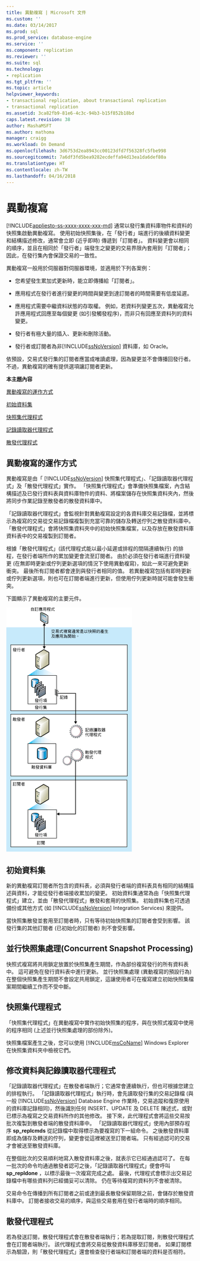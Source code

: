 ```yaml
---
title: 異動複寫 | Microsoft 文件
ms.custom: ''
ms.date: 03/14/2017
ms.prod: sql
ms.prod_service: database-engine
ms.service: ''
ms.component: replication
ms.reviewer: ''
ms.suite: sql
ms.technology:
- replication
ms.tgt_pltfrm: ''
ms.topic: article
helpviewer_keywords:
- transactional replication, about transactional replication
- transactional replication
ms.assetid: 3ca82fb9-81e6-4c3c-94b3-b15f852b18bd
caps.latest.revision: 38
author: MashaMSFT
ms.author: mathoma
manager: craigg
ms.workload: On Demand
ms.openlocfilehash: 3d6753d2ea8943cc00123dfd7f56328fc5fbe998
ms.sourcegitcommit: 7a6df3fd5bea9282ecdeffa94d13ea1da6def80a
ms.translationtype: HT
ms.contentlocale: zh-TW
ms.lasthandoff: 04/16/2018
---
```

# <a name="transactional-replication"></a>異動複寫
[!INCLUDE[appliesto-ss-xxxx-xxxx-xxx-md](../../../includes/appliesto-ss-xxxx-xxxx-xxx-md.md)]
  通常以發行集資料庫物件和資料的快照集啟動異動複寫。 使用初始快照集後，在「發行者」端進行的後續資料變更和結構描述修改，通常會立即 (近乎即時) 傳遞到「訂閱者」。 資料變更會以相同的順序，並且在相同於「發行者」端發生之變更的交易界限內套用到「訂閱者」；因此，在發行集內會保證交易的一致性。  
  
 異動複寫一般用於伺服器對伺服器環境，並適用於下列各案例：  
  
-   您希望發生累加式更新時，能立即傳播給「訂閱者」。  
  
-   應用程式在發行者進行變更的時間與變更到達訂閱者的時間需要有低度延遲。  
  
-   應用程式需要中繼資料狀態的存取權。 例如，若資料列變更五次，異動複寫允許應用程式回應至每個變更 (如引發觸發程序)，而非只有回應至資料列的資料變更。  
  
-   發行者有極大量的插入、更新和刪除活動。  
  
-   發行者或訂閱者為非[!INCLUDE[ssNoVersion](../../../includes/ssnoversion-md.md)] 資料庫，如 Oracle。  
  
 依預設，交易式發行集的訂閱者應當成唯讀處理，因為變更並不會傳播回發行者。 不過，異動複寫的確有提供選項讓訂閱者更新。  
  
 **本主題內容**  
  
 [異動複寫的運作方式](#HowWorks)  
  
 [初始資料集](#Dataset)  
  
 [快照集代理程式](#SnapshotAgent)  
  
 [記錄讀取器代理程式](#LogReaderAgent)  
  
 [散發代理程式](#DistributionAgent)  
  
##  <a name="HowWorks"></a> 異動複寫的運作方式  
 異動複寫是由「 [!INCLUDE[ssNoVersion](../../../includes/ssnoversion-md.md)] 快照集代理程式」、「記錄讀取器代理程式」及「散發代理程式」實作。 「快照集代理程式」會準備快照集檔案，內含結構描述及已發行資料表與資料庫物件的資料、將檔案儲存在快照集資料夾內，然後將同步作業記錄至散發者的散發資料庫中。  
  
 「記錄讀取器代理程式」會監視針對異動複寫設定的各資料庫交易記錄檔，並將標示為複寫的交易從交易記錄檔複製到充當可靠的儲存及轉送佇列之散發資料庫中。 「散發代理程式」會將快照集資料夾中的初始快照集檔案，以及存放在散發資料庫資料表中的交易複製到訂閱者。  
  
 根據「散發代理程式」(該代理程式能以最小延遲或排程的間隔連續執行) 的排程，在發行者端所作的累加變更會流至訂閱者。 由於必須在發行者端進行資料變更 (在無即時更新或佇列更新選項的情況下使用異動複寫)，如此一來可避免更新衝突。 最後所有訂閱者都會達到與發行者相同的值。 若異動複寫包括有即時更新或佇列更新選項，則也可在訂閱者端進行更新，但使用佇列更新時就可能會發生衝突。  
  
 下圖顯示了異動複寫的主要元件。  
  
 ![異動複寫元件和資料流程](../../../relational-databases/replication/transactional/media/trnsact.gif "異動複寫元件和資料流程")  
  
##  <a name="Dataset"></a> 初始資料集  
 新的異動複寫訂閱者所包含的資料表，必須與發行者端的資料表具有相同的結構描述與資料，才能從發行者端接收累加的變更。 初始資料集通常為由「快照集代理程式」建立，並由「散發代理程式」散發和套用的快照集。 初始資料集也可透過備份或其他方式 (如 [!INCLUDE[ssNoVersion](../../../includes/ssnoversion-md.md)] Integration Services) 來提供。  
  
 當快照集散發並套用至訂閱者時，只有等待初始快照集的訂閱者會受到影響。 該發行集的其他訂閱者 (已初始化的訂閱者) 則不會受影響。  
  
## <a name="concurrent-snapshot-processing"></a>並行快照集處理(Concurrent Snapshot Processing)  
 快照式複寫將共用鎖定放置於快照集產生期間，作為部份複寫發行的所有資料表中。 這可避免在發行資料表中進行更新。 並行快照集處理 (異動複寫的預設行為) 在整個快照集產生期間不會設定共用鎖定，這讓使用者可在複寫建立初始快照集檔案期間繼續工作而不受中斷。  
  
##  <a name="SnapshotAgent"></a> 快照集代理程式  
 「快照集代理程式」在異動複寫中實作初始快照集的程序，與在快照式複寫中使用的程序相同 (上述並行快照集處理的部份除外)。  
  
 快照集檔案產生之後，您可以使用 [!INCLUDE[msCoName](../../../includes/msconame-md.md)] Windows Explorer 在快照集資料夾中檢視它們。  
  
##  <a name="LogReaderAgent"></a> 修改資料與記錄讀取器代理程式  
 「記錄讀取器代理程式」在散發者端執行；它通常會連續執行，但也可根據您建立的排程執行。 「記錄讀取器代理程式」執行時，會先讀取發行集的交易記錄檔 (與一般 [!INCLUDE[ssNoVersion](../../../includes/ssnoversion-md.md)] Database Engine 作業時，交易追蹤和復原使用的資料庫記錄相同)，然後識別任何 INSERT、UPDATE 及 DELETE 陳述式，或對已標示為複寫之交易資料所作的其他修改。 接下來，此代理程式會將這些交易按批次複製到散發者端的散發資料庫中。 「記錄讀取器代理程式」使用內部預存程序 **sp_replcmds** 從記錄檔中取得標示為要複寫的下一組命令。 之後散發資料庫即成為儲存及轉送的佇列，變更會從這裡被送至訂閱者端。 只有經過認可的交易才會被送至散發資料庫。  
  
 在整個批次的交易順利地寫入散發資料庫之後，就表示它已經通過認可了。 在每一批次的命令均通過散發者認可之後，「記錄讀取器代理程式」便會呼叫 **sp_repldone** ，以標示最後一次複寫完成之處。 最後，代理程式會標示出交易記錄檔中有哪些資料列已經備妥可以清除。 仍在等待複寫的資料列不會被清除。  
  
 交易命令在傳播到所有訂閱者之前或達到最長散發保留期限之前，會儲存於散發資料庫中。 訂閱者接收交易的順序，與這些交易套用在發行者端時的順序相同。  
  
##  <a name="DistributionAgent"></a> 散發代理程式  
 若為發送訂閱，散發代理程式會在散發者端執行；若為提取訂閱，則散發代理程式會在訂閱者端執行。 該代理程式會將交易從散發資料庫移至訂閱者。 如果訂閱標示為驗證，則「散發代理程式」還會檢查發行者端和訂閱者端的資料是否相符。  
  
  
